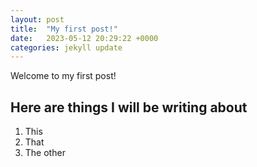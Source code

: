 ```yaml
---
layout: post
title:  "My first post!"
date:   2023-05-12 20:29:22 +0000
categories: jekyll update
---
```

Welcome to my first post!

## Here are things I will be writing about
1. This
2. That
3. The other